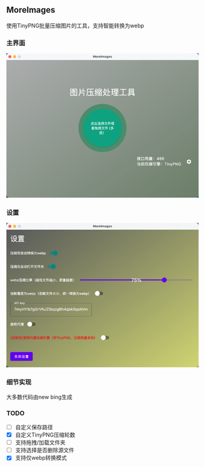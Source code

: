 ## MoreImages

使用TinyPNG批量压缩图片的工具，支持智能转换为webp

### 主界面
![img.png](arts/img.png)

### 设置
![img.png](arts/img2.png)

### 细节实现

大多数代码由new bing生成

### TODO

- [ ] 自定义保存路径
- [x] 自定义TinyPNG压缩轮数
- [ ] 支持拖拽/加载文件夹
- [ ] 支持选择是否删除源文件
- [x] 支持仅webp转换模式
